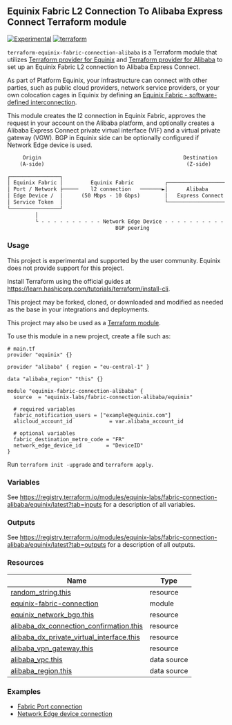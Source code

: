 ## Equinix Fabric L2 Connection To Alibaba Express Connect Terraform module

[![Experimental](https://img.shields.io/badge/Stability-Experimental-red.svg)](https://github.com/equinix-labs/standards#about-uniform-standards)
[![terraform](https://github.com/equinix-labs/terraform-equinix-template/actions/workflows/integration.yaml/badge.svg)](https://github.com/equinix-labs/terraform-equinix-template/actions/workflows/integration.yaml)

`terraform-equinix-fabric-connection-alibaba` is a Terraform module that utilizes [Terraform provider for Equinix](https://registry.terraform.io/providers/equinix/equinix/latest) and [Terraform provider for Alibaba](https://registry.terraform.io/providers/hashicorp/alibaba/latest/docs) to set up an Equinix Fabric L2 connection to Alibaba Express Connect.

As part of Platform Equinix, your infrastructure can connect with other parties, such as public cloud providers, network service providers, or your own colocation cages in Equinix by defining an [Equinix Fabric - software-defined interconnection](https://docs.equinix.com/en-us/Content/Interconnection/Fabric/Fabric-landing-main.htm).

This module creates the l2 connection in Equinix Fabric, approves the request in your account on the Alibaba platform, and optionally creates a Alibaba Express Connect private virtual interface (VIF) and a virtual private gateway (VGW). BGP in Equinix side can be optionally configured if Network Edge device is used.

```html
     Origin                                              Destination
    (A-side)                                              (Z-side)

┌────────────────┐
│ Equinix Fabric │         Equinix Fabric          ┌────────────────────┐       ┌─────────────────────┐
│ Port / Network ├─────    l2 connection   ───────►│      Alibaba       │──────►│  VBR ─► BGP Group   │
│ Edge Device /  │      (50 Mbps - 10 Gbps)        │   Express Connect  │       │     ─► BGP Peer     │
│ Service Token  │                                 └────────────────────┘       │   (Alibaba Region)  │
└────────────────┘                                                              └─────────────────────┘
         │                                                                           │
         └ - - - - - - - - - - Network Edge Device - - - - - - - - - - - - - - - - - ┘
                                   BGP peering
```

### Usage

This project is experimental and supported by the user community. Equinix does not provide support for this project.

Install Terraform using the official guides at <https://learn.hashicorp.com/tutorials/terraform/install-cli>.

This project may be forked, cloned, or downloaded and modified as needed as the base in your integrations and deployments.

This project may also be used as a [Terraform module](https://learn.hashicorp.com/collections/terraform/modules).

To use this module in a new project, create a file such as:

```hcl
# main.tf
provider "equinix" {}

provider "alibaba" { region = "eu-central-1" }

data "alibaba_region" "this" {}

module "equinix-fabric-connection-alibaba" {
  source  = "equinix-labs/fabric-connection-alibaba/equinix"

  # required variables
  fabric_notification_users = ["example@equinix.com"]
  alicloud_account_id            = var.alibaba_account_id

  # optional variables
  fabric_destination_metro_code = "FR"
  network_edge_device_id        = "DeviceID"
}

```

Run `terraform init -upgrade` and `terraform apply`.

### Variables

See <https://registry.terraform.io/modules/equinix-labs/fabric-connection-alibaba/equinix/latest?tab=inputs> for a description of all variables.

### Outputs

See <https://registry.terraform.io/modules/equinix-labs/fabric-connection-alibaba/equinix/latest?tab=outputs> for a description of all outputs.

### Resources

| Name | Type |
|------|------|
| [random_string.this](https://registry.terraform.io/providers/hashicorp/random/latest/docs/resources/string) | resource |
| [equinix-fabric-connection](https://registry.terraform.io/modules/equinix-labs/fabric-connection/equinix/latest) | module |
| [equinix_network_bgp.this](https://registry.terraform.io/providers/equinix/equinix/latest/docs/resources/equinix_network_bgp) | resource |
| [alibaba_dx_connection_confirmation.this](https://registry.terraform.io/providers/hashicorp/alibaba/latest/docs/resources/dx_connection_confirmation) | resource |
| [alibaba_dx_private_virtual_interface.this](https://registry.terraform.io/providers/hashicorp/alibaba/latest/docs/resources/dx_private_virtual_interface) | resource |
| [alibaba_vpn_gateway.this](https://registry.terraform.io/providers/hashicorp/alibaba/latest/docs/resources/vpn_gateway) | resource |
| [alibaba_vpc.this](https://registry.terraform.io/providers/hashicorp/alibaba/latest/docs/data-sources/vpc) | data source |
| [alibaba_region.this](https://registry.terraform.io/providers/hashicorp/alibaba/latest/docs/data-sources/region) | data source |

### Examples

- [Fabric Port connection](https://registry.terraform.io/modules/equinix-labs/fabric-connection-alibaba/equinix/latest/examples/fabric-port-connection/)
- [Network Edge device connection](https://registry.terraform.io/modules/equinix-labs/fabric-connection-alibaba/equinix/latest/examples/network-edge-device-connection/)
